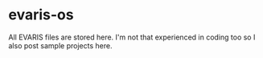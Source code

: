 # evaris-os
All EVARIS files are stored here. I'm not that experienced in coding too so I also post sample projects here.

